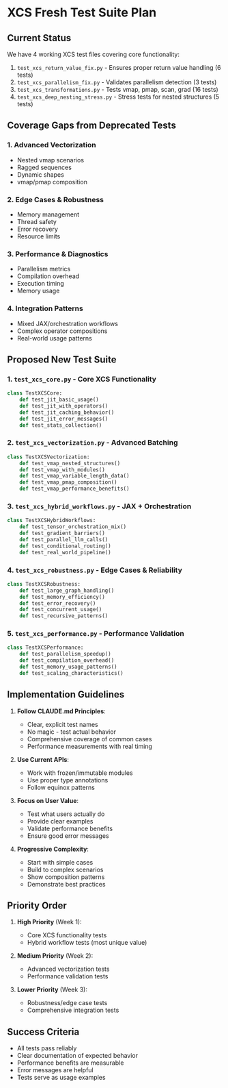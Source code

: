 # XCS Fresh Test Suite Plan

## Current Status
We have 4 working XCS test files covering core functionality:
1. `test_xcs_return_value_fix.py` - Ensures proper return value handling (6 tests)
2. `test_xcs_parallelism_fix.py` - Validates parallelism detection (3 tests)
3. `test_xcs_transformations.py` - Tests vmap, pmap, scan, grad (16 tests)
4. `test_xcs_deep_nesting_stress.py` - Stress tests for nested structures (5 tests)

## Coverage Gaps from Deprecated Tests

### 1. Advanced Vectorization
- Nested vmap scenarios
- Ragged sequences
- Dynamic shapes
- vmap/pmap composition

### 2. Edge Cases & Robustness
- Memory management
- Thread safety
- Error recovery
- Resource limits

### 3. Performance & Diagnostics
- Parallelism metrics
- Compilation overhead
- Execution timing
- Memory usage

### 4. Integration Patterns
- Mixed JAX/orchestration workflows
- Complex operator compositions
- Real-world usage patterns

## Proposed New Test Suite

### 1. `test_xcs_core.py` - Core XCS Functionality
```python
class TestXCSCore:
    def test_jit_basic_usage()
    def test_jit_with_operators()
    def test_jit_caching_behavior()
    def test_jit_error_messages()
    def test_stats_collection()
```

### 2. `test_xcs_vectorization.py` - Advanced Batching
```python
class TestXCSVectorization:
    def test_vmap_nested_structures()
    def test_vmap_with_modules()
    def test_vmap_variable_length_data()
    def test_vmap_pmap_composition()
    def test_vmap_performance_benefits()
```

### 3. `test_xcs_hybrid_workflows.py` - JAX + Orchestration
```python
class TestXCSHybridWorkflows:
    def test_tensor_orchestration_mix()
    def test_gradient_barriers()
    def test_parallel_llm_calls()
    def test_conditional_routing()
    def test_real_world_pipeline()
```

### 4. `test_xcs_robustness.py` - Edge Cases & Reliability
```python
class TestXCSRobustness:
    def test_large_graph_handling()
    def test_memory_efficiency()
    def test_error_recovery()
    def test_concurrent_usage()
    def test_recursive_patterns()
```

### 5. `test_xcs_performance.py` - Performance Validation
```python
class TestXCSPerformance:
    def test_parallelism_speedup()
    def test_compilation_overhead()
    def test_memory_usage_patterns()
    def test_scaling_characteristics()
```

## Implementation Guidelines

1. **Follow CLAUDE.md Principles**:
   - Clear, explicit test names
   - No magic - test actual behavior
   - Comprehensive coverage of common cases
   - Performance measurements with real timing

2. **Use Current APIs**:
   - Work with frozen/immutable modules
   - Use proper type annotations
   - Follow equinox patterns

3. **Focus on User Value**:
   - Test what users actually do
   - Provide clear examples
   - Validate performance benefits
   - Ensure good error messages

4. **Progressive Complexity**:
   - Start with simple cases
   - Build to complex scenarios
   - Show composition patterns
   - Demonstrate best practices

## Priority Order

1. **High Priority** (Week 1):
   - Core XCS functionality tests
   - Hybrid workflow tests (most unique value)

2. **Medium Priority** (Week 2):
   - Advanced vectorization tests
   - Performance validation tests

3. **Lower Priority** (Week 3):
   - Robustness/edge case tests
   - Comprehensive integration tests

## Success Criteria

- All tests pass reliably
- Clear documentation of expected behavior
- Performance benefits are measurable
- Error messages are helpful
- Tests serve as usage examples